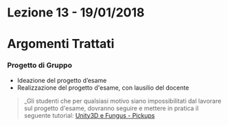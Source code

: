 # Lezione 13 - 19/01/2018

# Argomenti Trattati

### Progetto di Gruppo

* Ideazione del progetto d’esame
* Realizzazione del progetto d'esame, con lausilio del docente

> _Gli studenti che per qualsiasi motivo siano impossibilitati dal lavorare sul progetto d'esame, dovranno seguire e mettere in pratica il seguente tutorial: [Unity3D e Fungus - Pickups](https://tech.io/playgrounds/10655/tutorial-unity3d-e-fungus-pickups)


